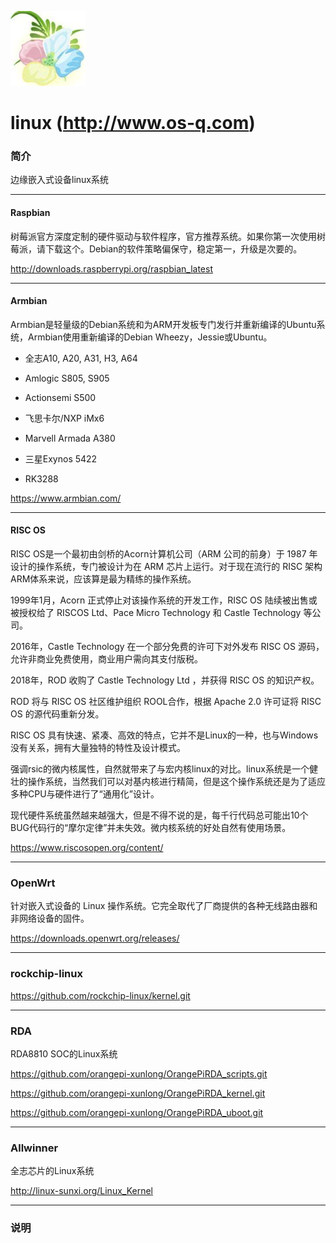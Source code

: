 ﻿[![sites](docs/os-q.png)](http://www.os-q.com)

# linux (http://www.os-q.com)

### 简介

边缘嵌入式设备linux系统

---

####  Raspbian

树莓派官方深度定制的硬件驱动与软件程序，官方推荐系统。如果你第一次使用树莓派，请下载这个。Debian的软件策略偏保守，稳定第一，升级是次要的。

http://downloads.raspberrypi.org/raspbian_latest

---

#### Armbian

Armbian是轻量级的Debian系统和为ARM开发板专门发行并重新编译的Ubuntu系统，Armbian使用重新编译的Debian Wheezy，Jessie或Ubuntu。

- 全志A10, A20, A31, H3, A64

- Amlogic S805, S905

- Actionsemi S500

- 飞思卡尔/NXP iMx6

- Marvell Armada A380

- 三星Exynos 5422

- RK3288


https://www.armbian.com/


---

#### RISC OS

RISC OS是一个最初由剑桥的Acorn计算机公司（ARM 公司的前身）于 1987 年设计的操作系统，专门被设计为在 ARM 芯片上运行。对于现在流行的 RISC 架构ARM体系来说，应该算是最为精练的操作系统。

1999年1月，Acorn 正式停止对该操作系统的开发工作，RISC OS 陆续被出售或被授权给了 RISCOS Ltd、Pace Micro Technology 和 Castle Technology 等公司。

2016年，Castle Technology 在一个部分免费的许可下对外发布 RISC OS 源码，允许非商业免费使用，商业用户需向其支付版税。

2018年，ROD 收购了 Castle Technology Ltd ，并获得 RISC OS 的知识产权。

ROD 将与 RISC OS 社区维护组织 ROOL合作，根据 Apache 2.0 许可证将 RISC OS 的源代码重新分发。

RISC OS 具有快速、紧凑、高效的特点，它并不是Linux的一种，也与Windows没有关系，拥有大量独特的特性及设计模式。

强调rsic的微内核属性，自然就带来了与宏内核linux的对比。linux系统是一个健壮的操作系统，当然我们可以对基内核进行精简，但是这个操作系统还是为了适应多种CPU与硬件进行了“通用化”设计。

现代硬件系统虽然越来越强大，但是不得不说的是，每千行代码总可能出10个BUG代码行的“摩尔定律”并未失效。微内核系统的好处自然有使用场景。

https://www.riscosopen.org/content/


---

### OpenWrt

针对嵌入式设备的 Linux 操作系统。它完全取代了厂商提供的各种无线路由器和非网络设备的固件。

https://downloads.openwrt.org/releases/

---

### rockchip-linux



https://github.com/rockchip-linux/kernel.git

---

### RDA

RDA8810 SOC的Linux系统

https://github.com/orangepi-xunlong/OrangePiRDA_scripts.git

https://github.com/orangepi-xunlong/OrangePiRDA_kernel.git

https://github.com/orangepi-xunlong/OrangePiRDA_uboot.git

---

### Allwinner

全志芯片的Linux系统

http://linux-sunxi.org/Linux_Kernel




---

### 说明

